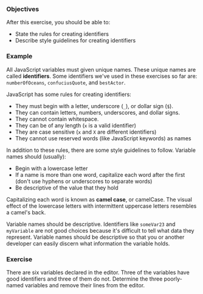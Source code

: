 <!--{ ids:[], language:'JavaScript', type:'workshop', order: 11, name:'Identifiers', description:'State the rules for creating identifiers.' }-->

### Objectives

After this exercise, you should be able to:

- State the rules for creating identifiers
- Describe style guidelines for creating identifiers

### Example

All JavaScript variables must given unique names. These unique names are called __identifiers__. Some identifiers we've used in these exercises so far are: `numberOfOceans`, `confuciusQuote`, and `bestActor`.

JavaScript has some rules for creating identifiers:

- They must begin with a letter, underscore (`_`), or dollar sign (`$`).
- They can contain letters, numbers, underscores, and dollar signs.
- They cannot contain whitespace.
- They can be of any length (`x` is a valid identifier)
- They are case sensitive (`x` and `X` are different identifiers)
- They cannot use reserved words (like JavaScript keywords) as names

In addition to these rules, there are some style guidelines to follow. Variable names should (usually):

- Begin with a lowercase letter
- If a name is more than one word, capitalize each word after the first (don't use hyphens or underscores to separate words)
- Be descriptive of the value that they hold

Capitalizing each word is known as __camel case__, or camelCase. The visual effect of the lowercase letters with intermittent uppercase letters resembles a camel's back.

Variable names should be descriptive. Identifiers like `someVar23` and `myVariable` are not good choices because it's difficult to tell what data they represent. Variable names should be descriptive so that you or another developer can easily discern what information the variable holds.

### Exercise

There are six variables declared in the editor. Three of the variables have good identifiers and three of them do not. Determine the three poorly-named variables and remove their lines from the editor.
